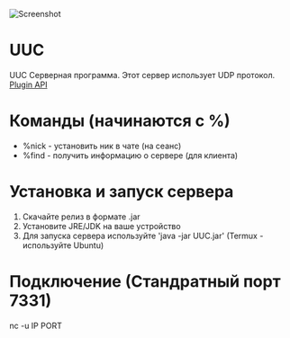 ![Screenshot](https://github.com/qbaddev/uuc/raw/master/image.png)

# UUC
UUC Серверная программа. Этот сервер использует UDP протокол. <br/>
[Plugin API](https://github.com/qbaddev/UUC/wiki/Plugin-API "Plugin API в Wiki")

# Команды (начинаются с %)
* %nick - установить ник в чате (на сеанс)
* %find - получить информацию о сервере (для клиента)

# Установка и запуск сервера
1. Скачайте релиз в формате .jar
2. Установите JRE/JDK на ваше устройство
3. Для запуска сервера используйте 'java -jar UUC.jar' (Termux - используйте Ubuntu)

# Подключение (Стандратный порт 7331)
nc -u IP PORT
